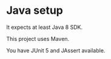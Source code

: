 # Java setup

It expects at least Java 8 SDK.

This project uses Maven.

You have JUnit 5 and JAssert available.
